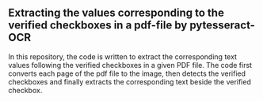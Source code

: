 ## Extracting the values corresponding to the verified checkboxes in a pdf-file by pytesseract-OCR

In this repository, the code is written to extract the corresponding text values following the verified checkboxes in a given PDF file. The code first converts each page of the pdf file to the image, then detects the verified checkboxes and finally extracts the corresponding text beside the verified checkbox. 


